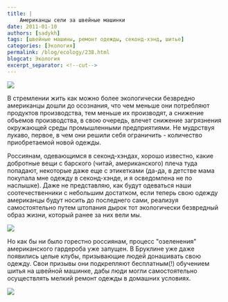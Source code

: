 ```yaml
---
title: |
    Американцы сели за швейные машинки
date: 2011-01-10
authors: [sadykh]
tags: [швейные машины, ремонт одежды, секонд-хэнд, шитье]
categories: [Экология]
permalink: /blog/ecology/238.html
blogcat: Экология
excerpt_separator: <!--cut-->
---
```



![](http://itw66.ru/uploads/images/00/00/05/2011/01/10/950118.jpg)


В стремлении жить как можно более экологически безвредно американцы дошли до осознания, что чем меньше они потребляют продуктов производства, тем меньше их производят, а снижение объемов производства, в свою очередь, влечет снижение загрязнения окружающей среды промышленными предприятиями. Не мудрствуя лукаво, первое, в чем они решили себя ограничить - количество приобретаемой новой одежды. 


<!--cut-->


Россиянам, одевающимся в секонд-хэндах, хорошо известно, какие добротные вещи с барского (читай, американского) плеча туда попадают, некоторые даже еще с этикетками (да-да, в детстве мама покупала мне одежду в секонд-хэнде, и я осведомлена не по наслышке). Даже не представляю, как будут одеваться наши соотечественники с небольшим достатком, если теперь свою одежду американцы будут носить до последнего сами, реализуя самостоятельно путем штопания дырок тот экологически безвредный образ жизни, который ранее за них вели мы. 


![](http://itw66.ru/uploads/images/00/00/05/2011/01/10/b68e92.jpg)


Но как бы ни было горестно россиянам, процесс "озеленения" американского гардероба уже запущен. В Бруклине уже даже появились целые клубы, призывающие людей донашивать свою одежду. Свои призывы они подкрепляют бесплатным(!) обучением шитья на швейной машинке, дабы люди могли самостоятельно осуществлять мелкий ремонт одежды в домашних условиях.
 

![](http://itw66.ru/uploads/images/00/00/05/2011/01/10/29e012.jpg)

